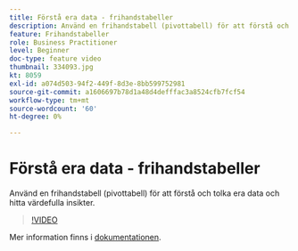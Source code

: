 ```yaml
---
title: Förstå era data - frihandstabeller
description: Använd en frihandstabell (pivottabell) för att förstå och tolka era data och hitta värdefulla insikter.
feature: Frihandstabeller
role: Business Practitioner
level: Beginner
doc-type: feature video
thumbnail: 334093.jpg
kt: 8059
exl-id: a074d503-94f2-449f-8d3e-8bb599752981
source-git-commit: a1606697b78d1a48d4defffac3a8524cfb7fcf54
workflow-type: tm+mt
source-wordcount: '60'
ht-degree: 0%

---
```


# Förstå era data - frihandstabeller

Använd en frihandstabell (pivottabell) för att förstå och tolka era data och hitta värdefulla insikter.

>[!VIDEO](https://video.tv.adobe.com/v/334093/?quality=12&learn=on)

Mer information finns i [dokumentationen](https://experienceleague.adobe.com/docs/analytics/analyze/analysis-workspace/visualizations/freeform-table/freeform-table.html?lang=en).
